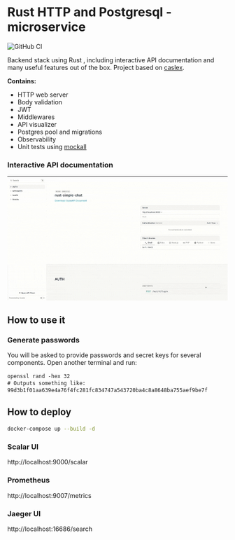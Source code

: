 # Rust HTTP and Postgresql - microservice

![GitHub CI](https://github.com/mkbeh/rust-simple-chat/actions/workflows/ci.yml/badge.svg)

Backend stack using Rust , including interactive API documentation and many useful features out of the box.
Project based on [caslex](https://github.com/mkbeh/caslex).

**Contains:**

* HTTP web server
* Body validation
* JWT
* Middlewares
* API visualizer
* Postgres pool and migrations
* Observability
* Unit tests using  [mockall](https://docs.rs/mockall/latest/mockall/)

### Interactive API documentation

![img](/assets/img/scalar_docs.gif)

## How to use it

### Generate passwords

You will be asked to provide passwords and secret keys for several components. Open another terminal and run:

```
openssl rand -hex 32
# Outputs something like: 99d3b1f01aa639e4a76f4fc281fc834747a543720ba4c8a8648ba755aef9be7f
```

## How to deploy

```bash
docker-compose up --build -d
```

### Scalar UI

http://localhost:9000/scalar

### Prometheus

http://localhost:9007/metrics

### Jaeger UI

http://localhost:16686/search